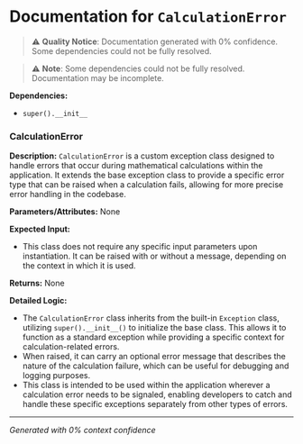 # Documentation for `CalculationError`

> ⚠️ **Quality Notice**: Documentation generated with 0% confidence. Some dependencies could not be fully resolved.


> ⚠️ **Note**: Some dependencies could not be fully resolved. Documentation may be incomplete.

**Dependencies:**
- `super().__init__`
### CalculationError

**Description:**
`CalculationError` is a custom exception class designed to handle errors that occur during mathematical calculations within the application. It extends the base exception class to provide a specific error type that can be raised when a calculation fails, allowing for more precise error handling in the codebase.

**Parameters/Attributes:**
None

**Expected Input:**
- This class does not require any specific input parameters upon instantiation. It can be raised with or without a message, depending on the context in which it is used.

**Returns:**
None

**Detailed Logic:**
- The `CalculationError` class inherits from the built-in `Exception` class, utilizing `super().__init__()` to initialize the base class. This allows it to function as a standard exception while providing a specific context for calculation-related errors.
- When raised, it can carry an optional error message that describes the nature of the calculation failure, which can be useful for debugging and logging purposes.
- This class is intended to be used within the application wherever a calculation error needs to be signaled, enabling developers to catch and handle these specific exceptions separately from other types of errors.

---
*Generated with 0% context confidence*
